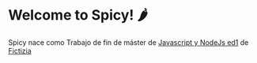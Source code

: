 # Welcome to Spicy! 🌶

Spicy nace como Trabajo de fin de máster de [Javascript y NodeJs ed1](https://github.com/Fictizia/Master-en-programacion-de-aplicaciones-con-JavaScript-y-Node.js_ed1) de [Fictizia](https://www.fictizia.com/)